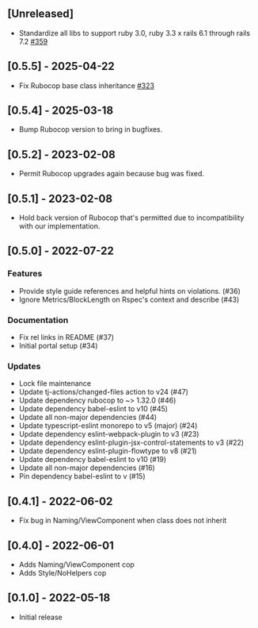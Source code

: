 ## [Unreleased]

- Standardize all libs to support ruby 3.0, ruby 3.3 x rails 6.1 through rails 7.2 [#359](https://github.com/powerhome/power-tools/pull/359)

## [0.5.5] - 2025-04-22

- Fix Rubocop base class inheritance [#323](https://github.com/powerhome/power-tools/pull/323)

## [0.5.4] - 2025-03-18

- Bump Rubocop version to bring in bugfixes.

## [0.5.2] - 2023-02-08

- Permit Rubocop upgrades again because bug was fixed.

## [0.5.1] - 2023-02-08

- Hold back version of Rubocop that's permitted due to incompatibility with our implementation.

## [0.5.0] - 2022-07-22

### Features

- Provide style guide references and helpful hints on violations. (#36)
- Ignore Metrics/BlockLength on Rspec's context and describe (#43)

### Documentation
- Fix rel links in README (#37)
- Initial portal setup (#34)

### Updates
- Lock file maintenance
- Update tj-actions/changed-files action to v24 (#47)
- Update dependency rubocop to ~> 1.32.0 (#46)
- Update dependency babel-eslint to v10 (#45)
- Update all non-major dependencies (#44)
- Update typescript-eslint monorepo to v5 (major) (#24)
- Update dependency eslint-webpack-plugin to v3 (#23)
- Update dependency eslint-plugin-jsx-control-statements to v3 (#22)
- Update dependency eslint-plugin-flowtype to v8 (#21)
- Update dependency babel-eslint to v10 (#19)
- Update all non-major dependencies (#16)
- Pin dependency babel-eslint to v (#15)

## [0.4.1] - 2022-06-02

- Fix bug in Naming/ViewComponent when class does not inherit

## [0.4.0] - 2022-06-01

- Adds Naming/ViewComponent cop
- Adds Style/NoHelpers cop

## [0.1.0] - 2022-05-18

- Initial release

